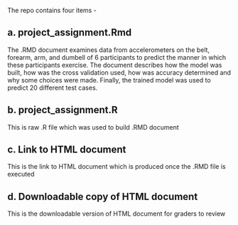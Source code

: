 The repo contains four items -

## a. project_assignment.Rmd
The .RMD document examines data from accelerometers on the belt, forearm, arm, and dumbell of 6 participants to predict the manner in which these participants exercise. The document describes how the model was built, how was the cross validation used, how was accuracy determined and why some choices were made. Finally, the trained model was used to predict 20 different test cases.

## b. project_assignment.R
This is raw .R file which was used to build .RMD document

## c. Link to HTML document
This is the link to HTML document which is produced once the .RMD file is executed

## d. Downloadable copy of HTML document
This is the downloadable version of HTML document for graders to review





